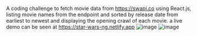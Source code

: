A coding challenge to fetch movie data from https://swapi.co using React.js, listing movie names from the endpoint and sorted by release
date from earliest to newest and displaying the opening crawl of each movie.
a live demo can be seen at https://star-wars-ng.netlify.app
![image](https://user-images.githubusercontent.com/102144115/215103299-bb96e13a-b2b3-4ced-82a6-205fc952c948.png)
![image](https://user-images.githubusercontent.com/102144115/215114477-47df0b2d-3b2d-4272-8c5f-9f62c8daa563.png)

